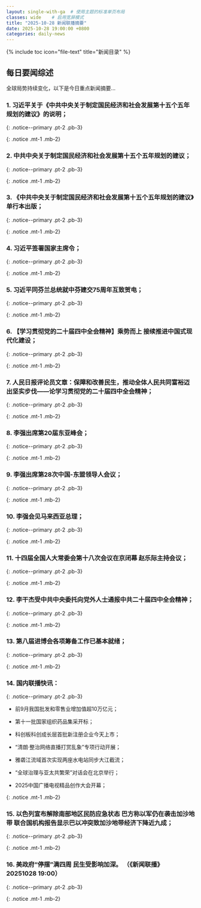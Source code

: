 ```yaml
---
layout: single-with-ga  # 使用主题的标准单页布局
classes: wide    # 启用宽屏模式
title: "2025-10-28 新闻联播摘要"
date: 2025-10-28 19:00:00 +0800
categories: daily-news
---
```


{% include toc icon="file-text" title="新闻目录" %}
   
## 每日要闻综述

全球局势持续变化，以下是今日重点新闻摘要...

### 1. 习近平关于《中共中央关于制定国民经济和社会发展第十五个五年规划的建议》的说明； 

{: .notice--primary .pt-2 .pb-3}

{: .notice .mt-1 .mb-2}

### 2. 中共中央关于制定国民经济和社会发展第十五个五年规划的建议； 

{: .notice--primary .pt-2 .pb-3}

{: .notice .mt-1 .mb-2}

### 3. 《中共中央关于制定国民经济和社会发展第十五个五年规划的建议》单行本出版； 

{: .notice--primary .pt-2 .pb-3}

{: .notice .mt-1 .mb-2}

### 4. 习近平签署国家主席令； 

{: .notice--primary .pt-2 .pb-3}

{: .notice .mt-1 .mb-2}

### 5. 习近平同芬兰总统就中芬建交75周年互致贺电； 

{: .notice--primary .pt-2 .pb-3}

{: .notice .mt-1 .mb-2}

### 6. 【学习贯彻党的二十届四中全会精神】乘势而上 接续推进中国式现代化建设； 

{: .notice--primary .pt-2 .pb-3}

{: .notice .mt-1 .mb-2}

### 7. 人民日报评论员文章：保障和改善民生，推动全体人民共同富裕迈出坚实步伐——论学习贯彻党的二十届四中全会精神； 

{: .notice--primary .pt-2 .pb-3}

{: .notice .mt-1 .mb-2}

### 8. 李强出席第20届东亚峰会； 

{: .notice--primary .pt-2 .pb-3}

{: .notice .mt-1 .mb-2}

### 9. 李强出席第28次中国-东盟领导人会议； 

{: .notice--primary .pt-2 .pb-3}

{: .notice .mt-1 .mb-2}

### 10. 李强会见马来西亚总理； 

{: .notice--primary .pt-2 .pb-3}

{: .notice .mt-1 .mb-2}

### 11. 十四届全国人大常委会第十八次会议在京闭幕 赵乐际主持会议； 

{: .notice--primary .pt-2 .pb-3}

{: .notice .mt-1 .mb-2}

### 12. 李干杰受中共中央委托向党外人士通报中共二十届四中全会精神； 

{: .notice--primary .pt-2 .pb-3}

{: .notice .mt-1 .mb-2}

### 13. 第八届进博会各项筹备工作已基本就绪； 

{: .notice--primary .pt-2 .pb-3}

{: .notice .mt-1 .mb-2}

### 14. 国内联播快讯： 

{: .notice--primary .pt-2 .pb-3}

- 前9月我国批发和零售业增加值超10万亿元；

- 第十一批国家组织药品集采开标；

- 科创板科创成长层首批新注册企业今天上市；

- “清朗·整治网络直播打赏乱象”专项行动开展；

- 雅砻江流域首次实现两座水电站同步大江截流；

- “全球治理与亚太共繁荣”对话会在北京举行；

- 2025中国广播电视精品创作大会开幕；

{: .notice .mt-1 .mb-2}

### 15. 以色列宣布解除南部地区民防应急状态 巴方称以军仍在袭击加沙地带 联合国机构报告显示巴以冲突致加沙地带经济下降近九成； 

{: .notice--primary .pt-2 .pb-3}

{: .notice .mt-1 .mb-2}

### 16. 美政府“停摆”满四周 民生受影响加深。 （《新闻联播》 20251028 19:00） 

{: .notice--primary .pt-2 .pb-3}

{: .notice .mt-1 .mb-2}